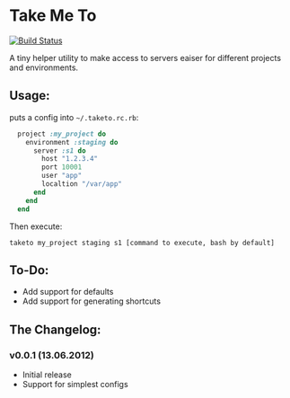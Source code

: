 Take Me To
==========

[![Build Status](https://secure.travis-ci.org/v-yarotsky/taketo.png)](http://travis-ci.org/v-yarotsky/taketo)

A tiny helper utility to make access to servers eaiser for different projects and environments.

Usage:
------

puts a config into ```~/.taketo.rc.rb```:

```ruby
  project :my_project do
    environment :staging do
      server :s1 do
        host "1.2.3.4"
        port 10001
        user "app"
        localtion "/var/app"
      end
    end
  end
```

Then execute:

```taketo my_project staging s1 [command to execute, bash by default]```

To-Do:
------

* Add support for defaults
* Add support for generating shortcuts

The Changelog:
--------------

### v0.0.1 (13.06.2012) ###
* Initial release
* Support for simplest configs

